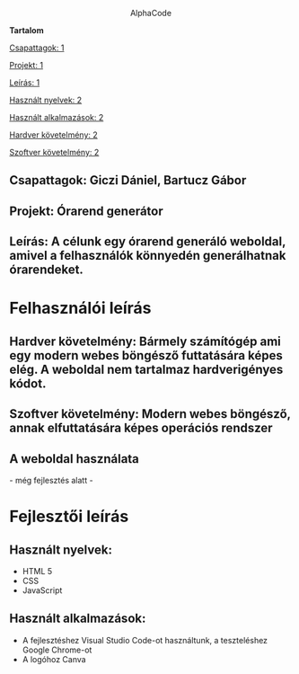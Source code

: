 <p style="text-align: center;">AlphaCode</p>

**Tartalom**

[Csapattagok: 1](#_Toc210033802)

[Projekt: 1](#_Toc210033803)

[Leírás: 1](#_Toc210033804)

[Használt nyelvek: 2](#_Toc210033805)

[Használt alkalmazások: 2](#_Toc210033806)

[Hardver követelmény: 2](#_Toc210033807)

[Szoftver követelmény: 2](#_Toc210033808)

## Csapattagok: Giczi Dániel, Bartucz Gábor

## Projekt: Órarend generátor

## Leírás: A célunk egy órarend generáló weboldal, amivel a felhasználók könnyedén generálhatnak órarendeket.

# Felhasználói leírás

## Hardver követelmény: Bármely számítógép ami egy modern webes böngésző futtatására képes elég. A weboldal nem tartalmaz hardverigényes kódot.

## Szoftver követelmény: Modern webes böngésző, annak elfuttatására képes operációs rendszer

## A weboldal használata

\- még fejlesztés alatt -

# Fejlesztői leírás

## **Használt nyelvek:**

- HTML 5
- CSS
- JavaScript

## **Használt alkalmazások:**

- A fejlesztéshez Visual Studio Code-ot használtunk, a teszteléshez Google Chrome-ot
- A logóhoz Canva
